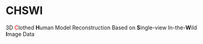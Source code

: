 # CHSWI
3D <span style="color:red">C</span>lothed **H**uman Model Reconstruction Based on **S**ingle-view In-the-**W**ild **I**mage Data
